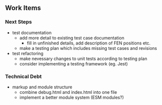 ## Work Items

### Next Steps
- test documentation
  - add more detail to existing test case documentation
    - fill in unfinished details, add description of FEN positions etc.
  - make a testing plan which includes missing test cases and revisions
- test refactoring
  - make nevessary changes to unit tests according to testing plan
  - consider implementing a testing framework (eg. Jest)

### Technical Debt
- markup and module structure
  - combine debug.html and index.html into one file
  - implement a better module system (ESM modules?)